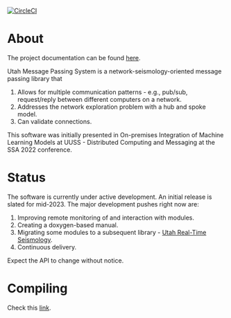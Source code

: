[![CircleCI](https://circleci.com/gh/uofuseismo/umps.svg?style=svg&circle-token=build_status)](https://circleci.com/gh/uofuseismo/umps)

# About 

The project documentation can be found [here](https://uofuseismo.github.io/umps).

Utah Message Passing System is a network-seismology-oriented message passing library that

   1. Allows for multiple communication patterns - e.g., pub/sub, request/reply between different computers on a network.
   2. Addresses the network exploration problem with a hub and spoke model.
   3. Can validate connections.

This software was initially presented in On-premises Integration of Machine Learning Models at UUSS - Distributed Computing and Messaging at the SSA 2022 conference.

# Status

The software is currently under active development.  An initial release is slated for mid-2023.  The major development pushes right now are:

   1. Improving remote monitoring of and interaction with modules.
   2. Creating a doxygen-based manual. 
   3. Migrating some modules to a subsequent library - [Utah Real-Time Seismology](https://github.com/uofuseismo/urts).
   4. Continuous delivery.

Expect the API to change without notice.

# Compiling

Check this [link](https://uofuseismo.github.io/umps/_topic_install.html).
